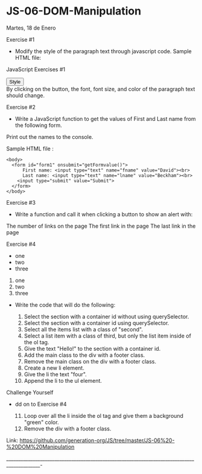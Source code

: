 # JS-06-DOM-Manipulation
Martes, 18 de Enero


Exercise #1
- Modify the style of the paragraph text through javascript code. Sample HTML file:

<!DOCTYPE html>
<html>
  <head>
    <meta charset=utf-8 />
    <title>JS DOM paragraph style</title>
  </head> 
  
  <body>
    <p id="text">JavaScript Exercises #1</p> 
    <div>
      <button id="jsstyle" onclick="js_style()">Style</button>
    </div>
  </body>
</html>
By clicking on the button, the font, font size, and color of the paragraph text should change.



Exercise #2
- Write a JavaScript function to get the values of First and Last name from the following form.

Print out the names to the console.

Sample HTML file :

<!DOCTYPE html>
  <html>
    <head>
      <meta charset=utf-8 />
      <title>Return first and last name from a form - w3resource</title>
    </head>
    
    <body>
      <form id="form1" onsubmit="getFormvalue()">
          First name: <input type="text" name="fname" value="David"><br>
          Last name: <input type="text" name="lname" value="Beckham"><br>
        <input type="submit" value="Submit">
      </form>
    </body>
</html>


Exercise #3

- Write a function and call it when clicking a button to show an alert with:

The number of links on the page
The first link in the page
The last link in the page




Exercise #4


<!DOCTYPE html>
<html lang="en">
<head>
    <meta charset="UTF-8">
    <title>Document</title>
</head>
<body>
    <div class="header">
    </div>
    <section id="container">
        <ul>
            <li class="first">one</li>
            <li class="second">two</li>
            <li class="third">three</li>
        </ul>
        <ol>
            <li class="first">one</li>
            <li class="second">two</li>
            <li class="third">three</li>
        </ol>
    </section>
    <div class="footer">
    </div>
</body>
</html>

- Write the code that will do the following:

   1. Select the section with a container id without using querySelector.
   2. Select the section with a container id using querySelector.
   3. Select all the items list with a class of "second".
   4. Select a list item with a class of third, but only the list item inside of the ol tag.
   5. Give the text "Hello!" to the section with a container id.
   6. Add the main class to the div with a footer class.
   7. Remove the main class on the div with a footer class.
   8. Create a new li element.
   9. Give the li the text "four".
  10. Append the li to the ul element.


Challenge Yourself
- dd on to Exercise #4

  11. Loop over all the li inside the ol tag and give them a background "green" color.
  12. Remove the div with a footer class.
  

Link: https://github.com/generation-org/JS/tree/master/JS-06%20-%20DOM%20Manipulation


____________________________________________________________________________________________-
  
